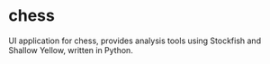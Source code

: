 # chess
UI application for chess, provides analysis tools using Stockfish and Shallow Yellow, written in Python.
